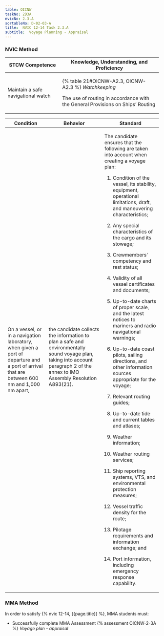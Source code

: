 ```yaml
---
table: OICNW
taskNo: 2D3A
nvicNo: 2.3.A 
sortableNo: D-02-03-A
title:  NVIC 12-14 Task 2.3.A
subtitle:  Voyage Planning - Appraisal
---
```






### NVIC Method

<a style="display:none;" onclick="togglevisibility('nvic_methods')" >Show NVIC method.</a>

<div id='nvic_methods' class='show'>

<table>
<thead>
<tr>
<th class='forty'> STCW Competence </th>
<th class='sixty'> Knowledge, Understanding, and Proficiency </th>
</tr>
</thead>

<tbody>
<tr><td markdown='1'>

Maintain a safe navigational watch

</td><td markdown='1'>

{% table 21#OICNW-A2.3, OICNW-A2.3 %} *Watchkeeping*

The use of routing in accordance with the General Provisions on Ships’ Routing

</td></tr>


</tbody>
</table>


<table>
<thead>
<tr><th class='twenty'>  Condition </th><th class='twenty'> Behavior </th><th  class='sixty'>Standard </th></tr>
</thead>
<tbody >



<tr><td markdown='1'>

On a vessel, or in a navigation laboratory, when given a port of departure and a port of arrival that are between 600 nm and 1,000 nm apart,

</td><td markdown='1'>

the candidate collects the information to plan a safe and environmentally sound voyage plan, taking into account paragraph 2 of the annex to IMO Assembly Resolution A893(21).

<br>

<div class="tooltip" markdown='1'>



</div>


</td><td markdown='1'>

The candidate ensures that the following are taken into account when creating a voyage plan:

1. Condition of the vessel, its stability, equipment, operational limitations, draft, and maneuvering characteristics;

2. Any special characteristics of the cargo and its stowage;

3. Crewmembers’ competency and rest status;

4. Validity of all vessel certificates and documents;

5. Up-to-date charts of proper scale, and the latest notices to mariners and radio navigational warnings;

6. Up-to-date coast pilots, sailing directions, and other information sources appropriate for the voyage;

7. Relevant routing guides;

8. Up-to-date tide and current tables and atlases;

9. Weather information;

10. Weather routing services;

11. Ship reporting systems, VTS, and environmental protection measures;

12. Vessel traffic density for the route;

13. Pilotage requirements and information exchange; and

14. Port information, including emergency response capability.

</td></tr>
</tbody>
</table>
</div>


### MMA Method

In order to satisfy  {% nvic 12-14, {{page.title}}  %}, MMA students must:

* Successfully complete MMA Assessment {% assessment OICNW-2-3A %} *Voyage plan - appraisal*